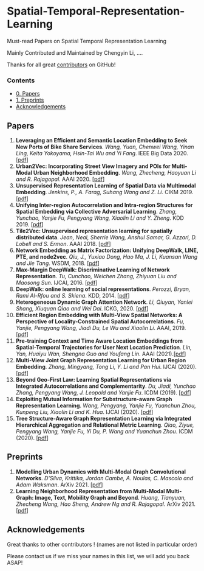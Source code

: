 # Spatial-Temporal-Representation-Learning
Must-read Papers on Spatial Temporal Representation Learning

Mainly Contributed and Maintained by Chengyin Li, .... 

Thanks for all great [contributors](#acknowledgements) on GitHub!

### Contents

* [0. Papers](#papers)
* [1. Preprints](#preprints)
* [Acknowledgements](#acknowledgements)


## Papers
1. **Leveraging an Efficient and Semantic Location Embedding to Seek New Ports of Bike Share Services**. *Wang, Yuan, Chenwei Wang, Yinan Ling, Keita Yokoyama, Hsin-Tai Wu and Yi Fang*. IEEE Big Data 2020. [[pdf](https://arxiv.org/pdf/2011.03158.pdf)]
2. **Urban2Vec: Incorporating Street View Imagery and POIs for Multi-Modal Urban Neighborhood Embedding**. *Wang, Zhecheng, Haoyuan Li and R. Rajagopal*. AAAI 2020. [[pdf](https://arxiv.org/pdf/2001.11101.pdf)]
3. **Unsupervised Representation Learning of Spatial Data via Multimodal Embedding**. *Jenkins, P., A. Farag, Suhang Wang and Z. Li*. CIKM 2019. [[pdf](https://dl.acm.org/doi/pdf/10.1145/3357384.3358001)]
4. **Unifying Inter-region Autocorrelation and Intra-region Structures for Spatial Embedding via Collective Adversarial Learning**. *Zhang, Yunchao, Yanjie Fu, Pengyang Wang, Xiaolin Li and Y. Zheng*. KDD 2019. [[pdf](http://urban-computing.com/pdf/yunchao.pdf)]
5. **Tile2Vec: Unsupervised representation learning for spatially distributed data**. *Jean, Neal, Sherrie Wang, Anshul Samar, G. Azzari, D. Lobell and S. Ermon*. AAAI 2018. [[pdf](https://arxiv.org/pdf/1805.02855.pdf)]
6. **Network Embedding as Matrix Factorization: Unifying DeepWalk, LINE, PTE, and node2vec**. *Qiu, J., Yuxiao Dong, Hao Ma, J. Li, Kuansan Wang and Jie Tang*. WSDM, 2018. [[pdf](https://arxiv.org/pdf/1710.02971.pdf)]
7. **Max-Margin DeepWalk: Discriminative Learning of Network Representation**. *Tu, Cunchao, Weichen Zhang, Zhiyuan Liu and Maosong Sun*. IJCAI, 2016. [[pdf](https://www.ijcai.org/Proceedings/16/Papers/547.pdf)]
8. **DeepWalk: online learning of social representations**. *Perozzi, Bryan, Rami Al-Rfou and S. Skiena*.  KDD, 2014. [[pdf](https://arxiv.org/pdf/1403.6652.pdf)]
9. **Heterogeneous Dynamic Graph Attention Network**. *Li, Qiuyan, Yanlei Shang, Xiuquan Qiao and Wei Dai*. ICKG, 2020. [[pdf](https://ieeexplore.ieee.org/document/9194495)]
10. **Efficient Region Embedding with Multi-View Spatial Networks: A Perspective of Locality-Constrained Spatial Autocorrelations**. *Fu, Yanjie, Pengyang Wang, Jiadi Du, Le Wu and Xiaolin Li*.  AAAI, 2019. [[pdf](https://aaai.org/ojs/index.php/AAAI/article/download/3879/3757)]
11. **Pre-training Context and Time Aware Location Embeddings from Spatial-Temporal Trajectories for User Next Location Prediction**. *Lin, Yan, Huaiyu Wan, Shengna Guo and Youfang Lin*. AAAI (2021).[[pdf](http://faculty.bjtu.edu.cn/media/rte/file/2021/2/1/1612145733.pdf)]
12. **Multi-View Joint Graph Representation Learning for Urban Region Embedding**. *Zhang, Mingyang, Tong Li, Y. Li and Pan Hui*. IJCAI (2020). [[pdf](https://www.ijcai.org/proceedings/2020/0611.pdf)]
13. **Beyond Geo-First Law: Learning Spatial Representations via Integrated Autocorrelations and Complementarity**. *Du, Jiadi, Yunchao Zhang, Pengyang Wang, J. Leopold and Yanjie Fu*. ICDM (2019). [[pdf](https://ieeexplore.ieee.org/document/8970913)]
14. **Exploiting Mutual Information for Substructure-aware Graph Representation Learning**. *Wang, Pengyang, Yanjie Fu, Yuanchun Zhou, Kunpeng Liu, Xiaolin Li and K. Hua*. IJCAI (2020). [[pdf](https://www.ijcai.org/proceedings/2020/0472.pdf)]
15. **Tree Structure-Aware Graph Representation Learning via Integrated Hierarchical Aggregation and Relational Metric Learning**. *Qiao, Ziyue, Pengyang Wang, Yanjie Fu, Yi Du, P. Wang and Yuanchun Zhou*. ICDM (2020). [[pdf](http://arxiv.org/pdf/2008.10003)]

## Preprints
1. **Modelling Urban Dynamics with Multi-Modal Graph Convolutional Networks**. *D'Silva, Krittika, Jordan Cambe, A. Noulas, C. Mascolo and Adam Waksman*. ArXiv 2021. [[pdf](https://arxiv.org/pdf/2104.14633.pdf)]
2. **Learning Neighborhood Representation from Multi-Modal Multi-Graph: Image, Text, Mobility Graph and Beyond**. *Huang, Tianyuan, Zhecheng Wang, Hao Sheng, Andrew Ng and R. Rajagopal*. ArXiv 2021. [[pdf](https://arxiv.org/pdf/2105.02489.pdf)]

## Acknowledgements

Great thanks to other contributors ! (names are not listed in particular order)

Please contact us if we miss your names in this list, we will add you back ASAP!
